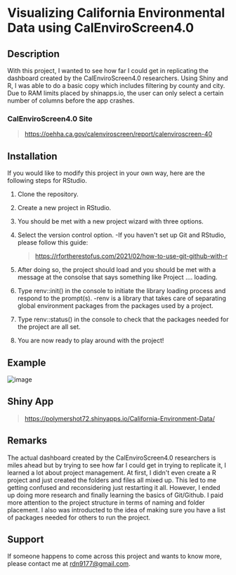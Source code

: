 # Visualizing California Environmental Data using CalEnviroScreen4.0

## Description
With this project, I wanted to see how far I could get in replicating the dashboard created by the CalEnviroScreen4.0 researchers. Using Shiny and R, I was able to do a basic copy which includes filtering by county and city. Due to RAM limits placed by shinapps.io, the user can only select a certain number of columns before the app crashes. 

### CalEnviroScreen4.0 Site
>https://oehha.ca.gov/calenviroscreen/report/calenviroscreen-40

## Installation
If you would like to modify this project in your own way, here are the following steps for RStudio.
1. Clone the repository.
2. Create a new project in RStudio.
3. You should be met with a new project wizard with three options.
4. Select the version control option.
   -If you haven't set up Git and RStudio, please follow this guide:
   
     >https://rfortherestofus.com/2021/02/how-to-use-git-github-with-r
     
5. After doing so, the project should load and you should be met with a message at the consolse that says something like Project .... loading.
6. Type renv::init() in the console to initiate the library loading process and respond to the prompt(s).
   -renv is a library that takes care of separating global environment packages from the packages used by a project.
   
8. Type renv::status() in the console to check that the packages needed for the project are all set.
9. You are now ready to play around with the project!

## Example
![image](https://github.com/Polymershot/Visualizing-California-Environmental-Data/assets/69413289/b7b6236f-22a3-4783-843d-ff8be0511533)

## Shiny App 
>https://polymershot72.shinyapps.io/California-Environment-Data/

## Remarks
The actual dashboard created by the CalEnviroScreen4.0 researchers is miles ahead but by trying to see how far I could get in trying to replicate it, I learned a lot about project management. At first, I didn't even create a R project and just created the folders and files all mixed up. This led to me getting confused and reconsidering just restarting it all. However, I ended up doing more research and finally learning the basics of Git/Github. I paid more attention to the project structure in terms of naming and folder placement. I also was introducted to the idea of making sure you have a list of packages needed for others to run the project.

## Support
If someone happens to come across this project and wants to know more, please contact me at rdn9177@gmail.com.

